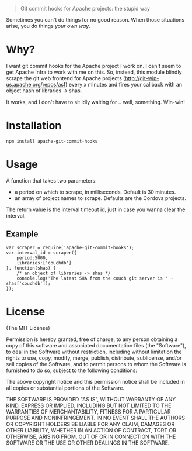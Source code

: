 > Git commit hooks for Apache projects: the stupid way 

Sometimes you can't do things for no good reason. When those situations arise, you do things _your own way_.

# Why?

I want git commit hooks for the Apache project I work on. I can't seem to get Apache Infra to work with me on this. So, instead, this module blindly scrape the git web frontend for Apache projects (http://git-wip-us.apache.org/repos/asf) every x minutes and fires your callback with an object hash of libraries -> shas.

It works, and I don't have to sit idly waiting for .. well, something. Win-win!

# Installation

    npm install apache-git-commit-hooks

# Usage

A function that takes two parameters:

  - a period on which to scrape, in milliseconds. Default is 30 minutes.
  - an array of project names to scrape. Defaults are the Cordova projects.

The return value is the interval timeout id, just in case you wanna clear the interval.

## Example

    var scraper = require('apache-git-commit-hooks');
    var interval_id = scraper({
        period:5000,
        libraries:['couchdb']
    }, function(shas) { 
        /* an object of libraries -> shas */
        console.log('The latest SHA from the couch git server is ' + shas['couchdb']);
    });

# License

(The MIT License)

Permission is hereby granted, free of charge, to any person obtaining a copy of this software and associated documentation files (the "Software"), to deal in the Software without restriction, including without limitation the rights to use, copy, modify, merge, publish, distribute, sublicense, and/or sell copies of the Software, and to permit persons to whom the Software is furnished to do so, subject to the following conditions:

The above copyright notice and this permission notice shall be included in all copies or substantial portions of the Software.

THE SOFTWARE IS PROVIDED "AS IS", WITHOUT WARRANTY OF ANY KIND, EXPRESS OR IMPLIED, INCLUDING BUT NOT LIMITED TO THE WARRANTIES OF MERCHANTABILITY, FITNESS FOR A PARTICULAR PURPOSE AND NONINFRINGEMENT. IN NO EVENT SHALL THE AUTHORS OR COPYRIGHT HOLDERS BE LIABLE FOR ANY CLAIM, DAMAGES OR OTHER LIABILITY, WHETHER IN AN ACTION OF CONTRACT, TORT OR OTHERWISE, ARISING FROM, OUT OF OR IN CONNECTION WITH THE SOFTWARE OR THE USE OR OTHER DEALINGS IN THE SOFTWARE.

